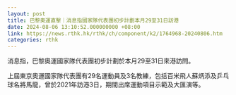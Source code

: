 ```yaml
---
layout: post
title: 巴黎奧運直擊｜消息指國家隊代表團初步計劃本月29至31日訪港
date: 2024-08-06 13:10:52.000000000 +08:00
link: https://news.rthk.hk/rthk/ch/component/k2/1764968-20240806.htm
categories: rthk
---
```


消息指，巴黎奧運國家隊代表團初步計劃於本月29至31日來港訪問。

上屆東京奧運國家隊代表團有29名運動員及3名教練，包括百米飛人蘇炳添及乒乓球名將馬龍，曾於2021年訪港3日，期間出席運動項目示範及大匯演等。
